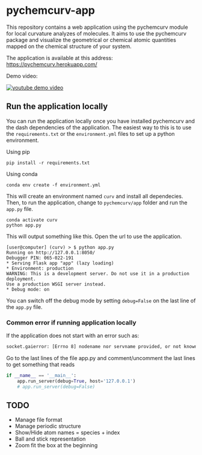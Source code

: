 # pychemcurv-app

This repository contains a web application using the pychemcurv module 
for local curvature analyzes of molecules. It aims to use the pychemcurv 
package and visualize the geometrical or chemical atomic quantities mapped on 
the chemical structure of your system.

The application is available at this address: https://pychemcurv.herokuapp.com/

Demo video:

[![youtube demo video](https://img.youtube.com/vi/q7UO5Gou-lw/0.jpg)](https://www.youtube.com/watch?v=q7UO5Gou-lw)

## Run the application locally

You can run the application locally once you have installed pychemcurv and
the dash dependencies of the application. The easiest way to this is to use
the `requirements.txt` or the `environment.yml` files to set up a python 
environment.

Using pip

    pip install -r requirements.txt

Using conda

    conda env create -f environment.yml

This will create an environment named `curv` and install all dependecies. 
Then, to run the application, change to `pychemcurv/app` folder and run the
`app.py` file.

    conda activate curv
    python app.py

This will output something like this. Open the url to use the application.

    [user@computer] (curv) > $ python app.py
    Running on http://127.0.0.1:8050/
    Debugger PIN: 065-022-191
    * Serving Flask app "app" (lazy loading)
    * Environment: production
    WARNING: This is a development server. Do not use it in a production deployment.
    Use a production WSGI server instead.
    * Debug mode: on

You can switch off the debug mode by setting `debug=False` on the last line of 
the `app.py` file.

### Common error if running application locally

If the application does not start with an error such as:

```sh
socket.gaierror: [Errno 8] nodename nor servname provided, or not known
```

Go to the last lines of the file app.py and comment/uncomment the last
lines to get something that reads

```py
if __name__ == '__main__':
    app.run_server(debug=True, host='127.0.0.1')
    # app.run_server(debug=False)
```


## TODO

* Manage file format
* Manage periodic structure
* Show/Hide atom names = species + index
* Ball and stick representation
* Zoom fit the box at the beginning
